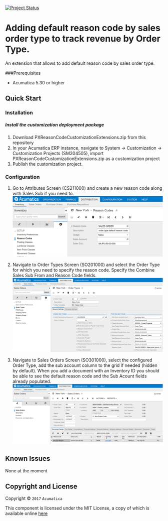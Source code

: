 [![Project Status](http://opensource.box.com/badges/active.svg)](http://opensource.box.com/badges)

Adding default reason code by sales order type to track revenue by Order Type.
==================================
An extension that allows to add default reason code by sales order type.

###Prerequisites
* Acumatica 5.30 or higher

Quick Start
-----------

### Installation

##### Install the customization deployment package
1. Download PXReasonCodeCustomizationExtensions.zip from this repository
2. In your Acumatica ERP instance, navigate to System -> Customization -> Customization Projects (SM204505), import PXReasonCodeCustomizationExtensions.zip as a customization project
3. Publish the customization project.

### Configuration

1. Go to Attributes Screen (CS211000) and create a new reason code along with Sales Sub if you need to.
![Screenshot](/_ReadMeImages/CS211000.png)

2. Navigate to Order Types Screen (SO201000) and select the Order Type for which you need to specify the reason code. Specify the Combine Sales Sub From and Reason Code fields.
![Screenshot](/_ReadMeImages/SO201000.png)

3. Navigate to Sales Orders Screen (SO301000), select the configured Order Type, add the sub account column to the grid if needed (hidden by default). When you add a document with an Inventory ID you should be able to see the default reason code and the Sub Acount fields already populated.
![Screenshot](/_ReadMeImages/SO301000.png)

Known Issues
------------
None at the moment

## Copyright and License

Copyright © `2017` `Acumatica`

This component is licensed under the MIT License, a copy of which is available online [here](LICENSE.md)

